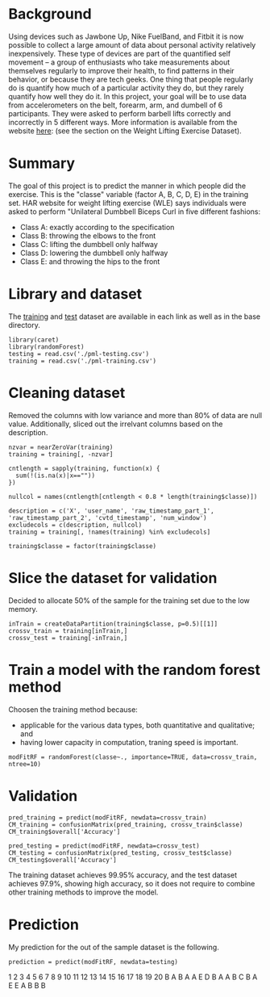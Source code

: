 # Background 
Using devices such as Jawbone Up, Nike FuelBand, and Fitbit it is now possible to collect a large amount of data about personal activity relatively inexpensively. These type of devices are part of the quantified self movement – a group of enthusiasts who take measurements about themselves regularly to improve their health, to find patterns in their behavior, or because they are tech geeks. One thing that people regularly do is quantify how much of a particular activity they do, but they rarely quantify how well they do it. In this project, your goal will be to use data from accelerometers on the belt, forearm, arm, and dumbell of 6 participants. They were asked to perform barbell lifts correctly and incorrectly in 5 different ways. More information is available from the website [here](http://web.archive.org/web/20161224072740/http:/groupware.les.inf.puc-rio.br/har): (see the section on the Weight Lifting Exercise Dataset).

# Summary
The goal of this project is to predict the manner in which people did the exercise. This is the "classe" variable (factor A, B, C, D, E) in the training set.  HAR website for weight lifting exercise (WLE) says individuals were asked to perform "Unilateral Dumbbell Biceps Curl in five different fashions: 

* Class A: exactly according to the specification
* Class B: throwing the elbows to the front 
* Class C: lifting the dumbbell only halfway
* Class D: lowering the dumbbell only halfway 
* Class E: and throwing the hips to the front

# Library and dataset
The [training](https://d396qusza40orc.cloudfront.net/predmachlearn/pml-training.csv) and [test](https://d396qusza40orc.cloudfront.net/predmachlearn/pml-testing.csv) dataset are available in each link as well as in the base directory.

```{r, echo=TRUE, message=FALSE}
library(caret)
library(randomForest)
testing = read.csv('./pml-testing.csv')
training = read.csv('./pml-training.csv')
```

# Cleaning dataset
Removed the columns with low variance and more than 80% of data are null value. Additionally, sliced out the irrelvant columns based on the description.
```{r, echo=TRUE}
nzvar = nearZeroVar(training)
training = training[, -nzvar]

cntlength = sapply(training, function(x) {
  sum(!(is.na(x)|x==""))
})

nullcol = names(cntlength[cntlength < 0.8 * length(training$classe)])

description = c('X', 'user_name', 'raw_timestamp_part_1', 'raw_timestamp_part_2', 'cvtd_timestamp', 'num_window')
excludecols = c(description, nullcol)
training = training[, !names(training) %in% excludecols]

training$classe = factor(training$classe)
```

# Slice the dataset for validation
Decided to allocate 50% of the sample for the training set due to the low memory.
```{r, echo=TRUE}
inTrain = createDataPartition(training$classe, p=0.5)[[1]]
crossv_train = training[inTrain,]
crossv_test = training[-inTrain,]
```

# Train a model with the random forest method
Choosen the training method because:
- applicable for the various data types, both quantitative and qualitative; and
- having lower capacity in computation, traning speed is important.

```{r, echo=TRUE}
modFitRF = randomForest(classe~., importance=TRUE, data=crossv_train, ntree=10)
```

# Validation
```{r, echo=TRUE}
pred_training = predict(modFitRF, newdata=crossv_train)
CM_training = confusionMatrix(pred_training, crossv_train$classe)
CM_training$overall['Accuracy']

pred_testing = predict(modFitRF, newdata=crossv_test)
CM_testing = confusionMatrix(pred_testing, crossv_test$classe)
CM_testing$overall['Accuracy']
```

The training dataset achieves 99.95% accuracy, and the test dataset achieves 97.9%, showing high accuracy, so it does not require to combine other training methods to improve the model.

# Prediction
My prediction for the out of the sample dataset is the following.
```{r, echo=TRUE}
prediction = predict(modFitRF, newdata=testing)
```
1  2  3  4  5  6  7  8  9 10 11 12 13 14 15 16 17 18 19 20 
B  A  B  A  A  E  D  B  A  A  B  C  B  A  E  E  A  B  B  B 
